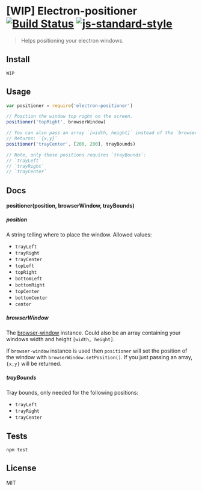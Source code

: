 # [WIP] Electron-positioner [![Build Status](https://travis-ci.org/jenslind/electron-positioner.svg?branch=master)](https://travis-ci.org/jenslind/electron-positioner) [![js-standard-style](https://img.shields.io/badge/code%20style-standard-brightgreen.svg?style=flat)](https://github.com/feross/standard)
> Helps positioning your electron windows.

## Install
```
WIP
```

## Usage
```Javascript
var positioner = require('electron-positioner')

// Position the window top right on the screen.
positioner('topRight', browserWindow)

// You can also pass an array `[width, height]` instead of the `browser-window`.
// Returns: `{x,y}`
positioner('trayCenter', [200, 200], trayBounds)

// Note, only these positions requires `trayBounds`:
// `trayLeft`
// `trayRight`
// `trayCenter`
```

## Docs

#### positioner(position, browserWindow, trayBounds)

##### position
A string telling where to place the window.
Allowed values:
- `trayLeft`
- `trayRight`
- `trayCenter`
- `topLeft`
- `topRight`
- `bottomLeft`
- `bottomRight`
- `topCenter`
- `bottomCenter`
- `center`

##### browserWindow
The [browser-window](https://github.com/atom/electron/blob/master/docs/api/browser-window.md) instance.
Could also be an array containing your windows width and height `[width, height]`.

If `browser-window` instance is used then `positioner` will set the position of the window with `browserWindow.setPosition()`.
If you just passing an array, `{x,y}` will be returned.

##### trayBounds
Tray bounds, only needed for the following positions:
- `trayLeft`
- `trayRight`
- `trayCenter`

## Tests
```
npm test
```

## License
MIT

